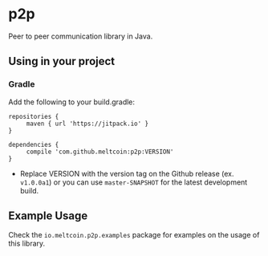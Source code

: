 # p2p
Peer to peer communication library in Java.

## Using in your project

### Gradle
Add the following to your build.gradle:
```
repositories {
     maven { url 'https://jitpack.io' }
}

dependencies {
     compile 'com.github.meltcoin:p2p:VERSION'
}
```
* Replace VERSION with the version tag on the Github release (ex. ``v1.0.0a1``) or you can
use ``master-SNAPSHOT`` for the latest development build.

## Example Usage
Check the ``io.meltcoin.p2p.examples`` package for examples on the usage of this library.